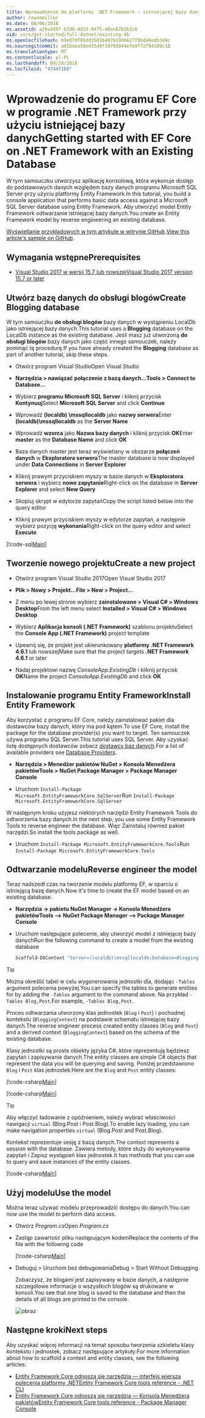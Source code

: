 ```yaml
---
title: Wprowadzenie do platformy .NET Framework — istniejącej bazy danych — EF Core
author: rowanmiller
ms.date: 08/06/2018
ms.assetid: a29a3d97-b2d8-4d33-9475-40ac67b3b2c6
uid: core/get-started/full-dotnet/existing-db
ms.openlocfilehash: b9e079f88dd35016407b19bb627f8bd46edb3d4c
ms.sourcegitcommit: ad1bdea58ed35d0f19791044efe9f72f94189c18
ms.translationtype: MT
ms.contentlocale: pl-PL
ms.lasthandoff: 09/28/2018
ms.locfileid: "47447160"
---
```

# <a name="getting-started-with-ef-core-on-net-framework-with-an-existing-database"></a><span data-ttu-id="59f57-102">Wprowadzenie do programu EF Core w programie .NET Framework przy użyciu istniejącej bazy danych</span><span class="sxs-lookup"><span data-stu-id="59f57-102">Getting started with EF Core on .NET Framework with an Existing Database</span></span>

<span data-ttu-id="59f57-103">W tym samouczku utworzysz aplikację konsolową, która wykonuje dostęp do podstawowych danych względem bazy danych programu Microsoft SQL Server przy użyciu platformy Entity Framework.</span><span class="sxs-lookup"><span data-stu-id="59f57-103">In this tutorial, you build a console application that performs basic data access against a Microsoft SQL Server database using Entity Framework.</span></span> <span data-ttu-id="59f57-104">Aby utworzyć model Entity Framework odtwarzanie istniejącej bazy danych.</span><span class="sxs-lookup"><span data-stu-id="59f57-104">You create an Entity Framework model by reverse engineering an existing database.</span></span>

<span data-ttu-id="59f57-105">[Wyświetlanie przykładowych w tym artykule w witrynie GitHub](https://github.com/aspnet/EntityFramework.Docs/tree/master/samples/core/GetStarted/FullNet/ConsoleApp.ExistingDb).</span><span class="sxs-lookup"><span data-stu-id="59f57-105">[View this article's sample on GitHub](https://github.com/aspnet/EntityFramework.Docs/tree/master/samples/core/GetStarted/FullNet/ConsoleApp.ExistingDb).</span></span>

## <a name="prerequisites"></a><span data-ttu-id="59f57-106">Wymagania wstępne</span><span class="sxs-lookup"><span data-stu-id="59f57-106">Prerequisites</span></span>

* [<span data-ttu-id="59f57-107">Visual Studio 2017 w wersji 15.7 lub nowszej</span><span class="sxs-lookup"><span data-stu-id="59f57-107">Visual Studio 2017 version 15.7 or later</span></span>](https://www.visualstudio.com/downloads/)

## <a name="create-blogging-database"></a><span data-ttu-id="59f57-108">Utwórz bazę danych do obsługi blogów</span><span class="sxs-lookup"><span data-stu-id="59f57-108">Create Blogging database</span></span>

<span data-ttu-id="59f57-109">W tym samouczku **do obsługi blogów** bazy danych w wystąpieniu LocalDb jako istniejącej bazy danych.</span><span class="sxs-lookup"><span data-stu-id="59f57-109">This tutorial uses a **Blogging** database on the LocalDb instance as the existing database.</span></span> <span data-ttu-id="59f57-110">Jeśli masz już utworzoną **do obsługi blogów** bazy danych jako część innego samouczek, należy pominąć tę procedurę.</span><span class="sxs-lookup"><span data-stu-id="59f57-110">If you have already created the **Blogging** database as part of another tutorial, skip these steps.</span></span>

* <span data-ttu-id="59f57-111">Otwórz program Visual Studio</span><span class="sxs-lookup"><span data-stu-id="59f57-111">Open Visual Studio</span></span>

* <span data-ttu-id="59f57-112">**Narzędzia > nawiązać połączenie z bazą danych...**</span><span class="sxs-lookup"><span data-stu-id="59f57-112">**Tools > Connect to Database...**</span></span>

* <span data-ttu-id="59f57-113">Wybierz **programu Microsoft SQL Server** i kliknij przycisk **Kontynuuj**</span><span class="sxs-lookup"><span data-stu-id="59f57-113">Select **Microsoft SQL Server** and click **Continue**</span></span>

* <span data-ttu-id="59f57-114">Wprowadź **(localdb) \mssqllocaldb** jako **nazwy serwera**</span><span class="sxs-lookup"><span data-stu-id="59f57-114">Enter **(localdb)\mssqllocaldb** as the **Server Name**</span></span>

* <span data-ttu-id="59f57-115">Wprowadź **wzorca** jako **Nazwa bazy danych** i kliknij przycisk **OK**</span><span class="sxs-lookup"><span data-stu-id="59f57-115">Enter **master** as the **Database Name** and click **OK**</span></span>

* <span data-ttu-id="59f57-116">Baza danych master jest teraz wyświetlany w obszarze **połączeń danych** w **Eksploratora serwera**</span><span class="sxs-lookup"><span data-stu-id="59f57-116">The master database is now displayed under **Data Connections** in **Server Explorer**</span></span>

* <span data-ttu-id="59f57-117">Kliknij prawym przyciskiem myszy w bazie danych w **Eksploratora serwera** i wybierz **nowe zapytanie**</span><span class="sxs-lookup"><span data-stu-id="59f57-117">Right-click on the database in **Server Explorer** and select **New Query**</span></span>

* <span data-ttu-id="59f57-118">Skopiuj skrypt w edytorze zapytań</span><span class="sxs-lookup"><span data-stu-id="59f57-118">Copy the script listed below into the query editor</span></span>

* <span data-ttu-id="59f57-119">Kliknij prawym przyciskiem myszy w edytorze zapytań, a następnie wybierz pozycję **wykonania**</span><span class="sxs-lookup"><span data-stu-id="59f57-119">Right-click on the query editor and select **Execute**</span></span>

[!code-sql[Main](../_shared/create-blogging-database-script.sql)]

## <a name="create-a-new-project"></a><span data-ttu-id="59f57-120">Tworzenie nowego projektu</span><span class="sxs-lookup"><span data-stu-id="59f57-120">Create a new project</span></span>

* <span data-ttu-id="59f57-121">Otwórz program Visual Studio 2017</span><span class="sxs-lookup"><span data-stu-id="59f57-121">Open Visual Studio 2017</span></span>

* <span data-ttu-id="59f57-122">**Plik > Nowy > Projekt...**</span><span class="sxs-lookup"><span data-stu-id="59f57-122">**File > New > Project...**</span></span>

* <span data-ttu-id="59f57-123">Z menu po lewej stronie wybierz **zainstalowane > Visual C# > Windows Desktop**</span><span class="sxs-lookup"><span data-stu-id="59f57-123">From the left menu select **Installed > Visual C# > Windows Desktop**</span></span>

* <span data-ttu-id="59f57-124">Wybierz **Aplikacja konsoli (.NET Framework)** szablonu projektu</span><span class="sxs-lookup"><span data-stu-id="59f57-124">Select the **Console App (.NET Framework)** project template</span></span>

* <span data-ttu-id="59f57-125">Upewnij się, że projekt jest ukierunkowany **platformy .NET Framework 4.6.1** lub nowszej</span><span class="sxs-lookup"><span data-stu-id="59f57-125">Make sure that the project targets **.NET Framework 4.6.1** or later</span></span>

* <span data-ttu-id="59f57-126">Nadaj projektowi nazwę *ConsoleApp.ExistingDb* i kliknij przycisk **OK**</span><span class="sxs-lookup"><span data-stu-id="59f57-126">Name the project *ConsoleApp.ExistingDb* and click **OK**</span></span>

## <a name="install-entity-framework"></a><span data-ttu-id="59f57-127">Instalowanie programu Entity Framework</span><span class="sxs-lookup"><span data-stu-id="59f57-127">Install Entity Framework</span></span>

<span data-ttu-id="59f57-128">Aby korzystać z programu EF Core, należy zainstalować pakiet dla dostawców bazy danych, który ma pod kątem.</span><span class="sxs-lookup"><span data-stu-id="59f57-128">To use EF Core, install the package for the database provider(s) you want to target.</span></span> <span data-ttu-id="59f57-129">Ten samouczek używa programu SQL Server.</span><span class="sxs-lookup"><span data-stu-id="59f57-129">This tutorial uses SQL Server.</span></span> <span data-ttu-id="59f57-130">Aby uzyskać listę dostępnych dostawców zobacz [dostawcy baz danych](../../providers/index.md).</span><span class="sxs-lookup"><span data-stu-id="59f57-130">For a list of available providers see [Database Providers](../../providers/index.md).</span></span>

* <span data-ttu-id="59f57-131">**Narzędzia > Menedżer pakietów NuGet > Konsola Menedżera pakietów**</span><span class="sxs-lookup"><span data-stu-id="59f57-131">**Tools > NuGet Package Manager > Package Manager Console**</span></span>

* <span data-ttu-id="59f57-132">Uruchom `Install-Package Microsoft.EntityFrameworkCore.SqlServer`</span><span class="sxs-lookup"><span data-stu-id="59f57-132">Run `Install-Package Microsoft.EntityFrameworkCore.SqlServer`</span></span>

<span data-ttu-id="59f57-133">W następnym kroku użyjesz niektórych narzędzi Entity Framework Tools do odtworzenia bazy danych.</span><span class="sxs-lookup"><span data-stu-id="59f57-133">In the next step, you use some Entity Framework Tools to reverse engineer the database.</span></span> <span data-ttu-id="59f57-134">Więc Zainstaluj również pakiet narzędzi.</span><span class="sxs-lookup"><span data-stu-id="59f57-134">So install the tools package as well.</span></span>

* <span data-ttu-id="59f57-135">Uruchom `Install-Package Microsoft.EntityFrameworkCore.Tools`</span><span class="sxs-lookup"><span data-stu-id="59f57-135">Run `Install-Package Microsoft.EntityFrameworkCore.Tools`</span></span>

## <a name="reverse-engineer-the-model"></a><span data-ttu-id="59f57-136">Odtwarzanie modelu</span><span class="sxs-lookup"><span data-stu-id="59f57-136">Reverse engineer the model</span></span>

<span data-ttu-id="59f57-137">Teraz nadszedł czas na tworzenie modelu platformy EF, w oparciu o istniejącą bazę danych.</span><span class="sxs-lookup"><span data-stu-id="59f57-137">Now it's time to create the EF model based on an existing database.</span></span>

* <span data-ttu-id="59f57-138">**Narzędzia -> pakietu NuGet Manager -> Konsola Menedżera pakietów**</span><span class="sxs-lookup"><span data-stu-id="59f57-138">**Tools –> NuGet Package Manager –> Package Manager Console**</span></span>

* <span data-ttu-id="59f57-139">Uruchom następujące polecenie, aby utworzyć model z istniejącej bazy danych</span><span class="sxs-lookup"><span data-stu-id="59f57-139">Run the following command to create a model from the existing database</span></span>

  ``` powershell
  Scaffold-DbContext "Server=(localdb)\mssqllocaldb;Database=Blogging;Trusted_Connection=True;" Microsoft.EntityFrameworkCore.SqlServer
  ```

> [!TIP]  
> <span data-ttu-id="59f57-140">Można określić tabel w celu wygenerowania jednostki dla, dodając `-Tables` argument polecenia powyżej.</span><span class="sxs-lookup"><span data-stu-id="59f57-140">You can specify the tables to generate entities for by adding the `-Tables` argument to the command above.</span></span> <span data-ttu-id="59f57-141">Na przykład `-Tables Blog,Post`.</span><span class="sxs-lookup"><span data-stu-id="59f57-141">For example, `-Tables Blog,Post`.</span></span>

<span data-ttu-id="59f57-142">Proces odtwarzania utworzony klas jednostek (`Blog` i `Post`) i pochodnej kontekstu (`BloggingContext`) na podstawie schematu istniejącej bazy danych.</span><span class="sxs-lookup"><span data-stu-id="59f57-142">The reverse engineer process created entity classes (`Blog` and `Post`) and a derived context (`BloggingContext`) based on the schema of the existing database.</span></span>

<span data-ttu-id="59f57-143">Klasy jednostki są proste obiekty języka C#, które reprezentują będziesz zapytań i zapisywanie danych.</span><span class="sxs-lookup"><span data-stu-id="59f57-143">The entity classes are simple C# objects that represent the data you will be querying and saving.</span></span> <span data-ttu-id="59f57-144">Poniżej przedstawiono `Blog` i `Post` klas jednostek:</span><span class="sxs-lookup"><span data-stu-id="59f57-144">Here are the `Blog` and `Post` entity classes:</span></span>

 [!code-csharp[Main](../../../../samples/core/GetStarted/FullNet/ConsoleApp.ExistingDb/Blog.cs)]

[!code-csharp[Main](../../../../samples/core/GetStarted/FullNet/ConsoleApp.ExistingDb/Post.cs)]

> [!TIP]  
> <span data-ttu-id="59f57-145">Aby włączyć ładowanie z opóźnieniem, należy wybrać właściwości nawigacji `virtual` (Blog.Post i Post.Blog).</span><span class="sxs-lookup"><span data-stu-id="59f57-145">To enable lazy loading, you can make navigation properties `virtual` (Blog.Post and Post.Blog).</span></span>

<span data-ttu-id="59f57-146">Kontekst reprezentuje sesję z bazą danych.</span><span class="sxs-lookup"><span data-stu-id="59f57-146">The context represents a session with the database.</span></span> <span data-ttu-id="59f57-147">Zawiera metody, które służy do wykonywania zapytań i Zapisz wystąpień klas jednostek.</span><span class="sxs-lookup"><span data-stu-id="59f57-147">It has methods that you can use to query and save instances of the entity classes.</span></span>

[!code-csharp[Main](../../../../samples/core/GetStarted/FullNet/ConsoleApp.ExistingDb/BloggingContext.cs)]

## <a name="use-the-model"></a><span data-ttu-id="59f57-148">Użyj modelu</span><span class="sxs-lookup"><span data-stu-id="59f57-148">Use the model</span></span>

<span data-ttu-id="59f57-149">Można teraz używać modelu przeprowadzić dostępu do danych.</span><span class="sxs-lookup"><span data-stu-id="59f57-149">You can now use the model to perform data access.</span></span>

* <span data-ttu-id="59f57-150">Otwórz *Program.cs*</span><span class="sxs-lookup"><span data-stu-id="59f57-150">Open *Program.cs*</span></span>

* <span data-ttu-id="59f57-151">Zastąp zawartość pliku następującym kodem</span><span class="sxs-lookup"><span data-stu-id="59f57-151">Replace the contents of the file with the following code</span></span>

  [!code-csharp[Main](../../../../samples/core/GetStarted/FullNet/ConsoleApp.ExistingDb/Program.cs)] 

* <span data-ttu-id="59f57-152">Debuguj > Uruchom bez debugowania</span><span class="sxs-lookup"><span data-stu-id="59f57-152">Debug > Start Without Debugging</span></span>

  <span data-ttu-id="59f57-153">Zobaczysz, że blogami jest zapisywany w bazie danych, a następnie szczegółowe informacje o wszystkich blogów są drukowane w konsoli.</span><span class="sxs-lookup"><span data-stu-id="59f57-153">You see that one blog is saved to the database and then the details of all blogs are printed to the console.</span></span>

  ![obraz](_static/output-existing-db.png)

## <a name="next-steps"></a><span data-ttu-id="59f57-155">Następne kroki</span><span class="sxs-lookup"><span data-stu-id="59f57-155">Next steps</span></span>

<span data-ttu-id="59f57-156">Aby uzyskać więcej informacji na temat sposobu tworzenia szkieletu klasy kontekstu i jednostek, zobacz następujące artykuły:</span><span class="sxs-lookup"><span data-stu-id="59f57-156">For more information about how to scaffold a context and entity classes, see the following articles:</span></span>
* [<span data-ttu-id="59f57-157">Entity Framework Core odnoszą się narzędzia — interfejs wiersza polecenia platformy .NET</span><span class="sxs-lookup"><span data-stu-id="59f57-157">Entity Framework Core tools reference - .NET CLI</span></span>](xref:core/miscellaneous/cli/dotnet#dotnet-ef-dbcontext-scaffold)
* [<span data-ttu-id="59f57-158">Entity Framework Core odnoszą się narzędzia — Konsola Menedżera pakietów</span><span class="sxs-lookup"><span data-stu-id="59f57-158">Entity Framework Core tools reference - Package Manager Console</span></span>](xref:core/miscellaneous/cli/powershell#scaffold-dbcontext)